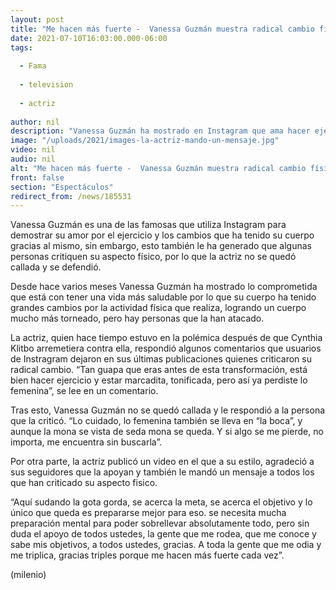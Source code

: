 ```yaml
---
layout: post
title: "Me hacen más fuerte -  Vanessa Guzmán muestra radical cambio físico; responde a las críticas"
date: 2021-07-10T16:03:00.000-06:00
tags:
  
  - Fama
  
  - television
  
  - actriz
  
author: nil
description: "Vanessa Guzmán ha mostrado en Instagram que ama hacer ejercicio y el cambio que ha tenido su cuerpo; tras duras críticas la actriz se defendió."
image: "/uploads/2021/images-la-actriz-mando-un-mensaje.jpg"
video: nil
audio: nil
alt: "Me hacen más fuerte -  Vanessa Guzmán muestra radical cambio físico; responde a las críticas"
front: false
section: "Espectáculos"
redirect_from: /news/185531
---
```


Vanessa Guzmán es una de las famosas que utiliza Instagram para demostrar su amor por el ejercicio y los cambios que ha tenido su cuerpo gracias al mismo, sin embargo, esto también le ha generado que algunas personas critiquen su aspecto físico, por lo que la actriz no se quedó callada y se defendió. 

Desde hace varios meses Vanessa Guzmán ha mostrado lo comprometida que está con tener una vida más saludable por lo que su cuerpo ha tenido grandes cambios por la actividad física que realiza, logrando un cuerpo mucho más torneado, pero hay personas que la han atacado. 

La actriz, quien hace tiempo estuvo en la polémica después de que Cynthia Klitbo arremetiera contra ella, respondió algunos comentarios que usuarios de Instragram dejaron en sus últimas publicaciones quienes criticaron su radical cambio. “Tan guapa que eras antes de esta transformación, está bien hacer ejercicio y estar marcadita, tonificada, pero así ya perdiste lo femenina”, se lee en un comentario.

Tras esto, Vanessa Guzmán no se quedó callada y le respondió a la persona que la criticó. “Lo cuidado, lo femenina también se lleva en “la boca”, y aunque la mona se vista de seda mona se queda. Y si algo se me pierde, no importa, me encuentra sin buscarla”. 

Por otra parte, la actriz publicó un video en el que a su estilo, agradeció a sus seguidores que la apoyan y también le mandó un mensaje a todos los que han criticado su aspecto fisico.

“Aquí sudando la gota gorda, se acerca la meta, se acerca el objetivo y lo único que queda es prepararse mejor para eso. se necesita mucha preparación mental para poder sobrellevar absolutamente todo, pero sin duda el apoyo de todos ustedes, la gente que me rodea, que me conoce y sabe mis objetivos, a todos ustedes, gracias. A toda la gente que me odia y me triplica, gracias triples porque me hacen más fuerte cada vez”. 

(milenio)